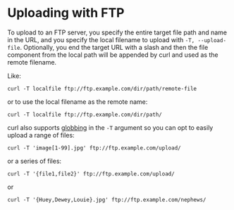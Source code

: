 # Uploading with FTP

To upload to an FTP server, you specify the entire target file path and name
in the URL, and you specify the local filename to upload with `-T,
--upload-file`. Optionally, you end the target URL with a slash and then the
file component from the local path will be appended by curl and used as the
remote filename.

Like:

    curl -T localfile ftp://ftp.example.com/dir/path/remote-file

or to use the local filename as the remote name:

    curl -T localfile ftp://ftp.example.com/dir/path/

curl also supports [globbing](../cmdline/globbing.md) in the `-T` argument so
you can opt to easily upload a range of files:

    curl -T 'image[1-99].jpg' ftp://ftp.example.com/upload/

or a series of files:

    curl -T '{file1,file2}' ftp://ftp.example.com/upload/

or

    curl -T '{Huey,Dewey,Louie}.jpg' ftp://ftp.example.com/nephews/
